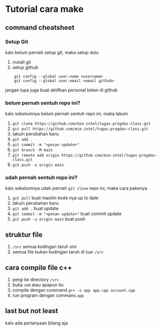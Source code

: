 # Tutorial cara make

## command cheatsheet

### Setup Git

kalo belum pernah setup git, maka setup dulu

1. install git
2. setup github

```
    git config --global user.name <username>
    git config --global user.email <email github>
```

jangan lupa juga buat aktifkan personal token di github

### belum pernah sentuh repo ini?

kalo sebelumnya belum pernah sentuh repo ini, maka lakuin

1. `git clone https://github.com/mie-intel/tugas-progdas-class.git`
2. `git pull https://github.com/mie-intel/tugas-progdas-class.git`
3. lakuin perubahan baru
4. `git add .`
5. `git commit -m "<pesan update>"`
6. `git branch -M main`
7. `git remote add origin https://github.com/mie-intel/tugas-progdas-class.git`
8. `git push -u origin main`

### udah pernah sentuh repo ini?

kalo sebelumnya udah pernah `git clone` repo ini, maka cara pakenya

1. `git pull` buat mastiin kode nya up to date
2. lakuin perubahan baru
3. `git add .` buat update
4. `git commit -m "<pesan update>"` buat commit update
5. `git push -u origin main` buat push

## struktur file

1. `/src` semua kodingan taruh sini
2. semua file bukan kodingan taruh di luar `/src`

## cara compile file c++

1. pergi ke directory `/src`
2. buka `cmd` atau apapun itu
3. compile dengan command `g++ -o app app.cpp account.cpp`
4. run program dengan commans `app`

## last but not least

kalo ada pertanyaan bilang aja
